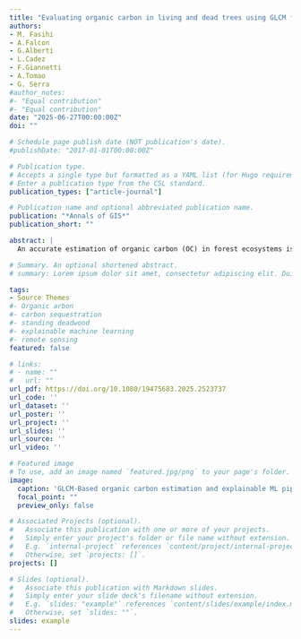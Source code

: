 ```yaml
---
title: "Evaluating organic carbon in living and dead trees using GLCM features and explainable machine learning: insights from Italian national forest"
authors:
- M. Fasihi
- A.Falcon
- G.Alberti
- L.Cadez
- F.Giannetti
- A.Tomao
- G. Serra
#author_notes:
#- "Equal contribution"
#- "Equal contribution"
date: "2025-06-27T00:00:00Z"
doi: ""

# Schedule page publish date (NOT publication's date).
#publishDate: "2017-01-01T00:00:00Z"

# Publication type.
# Accepts a single type but formatted as a YAML list (for Hugo requirements).
# Enter a publication type from the CSL standard.
publication_types: ["article-journal"]

# Publication name and optional abbreviated publication name.
publication: "*Annals of GIS*"
publication_short: ""

abstract: |
  An accurate estimation of organic carbon (OC) in forest ecosystems is essential for understanding carbon dynamics and informing climate change mitigation strategies. This study presents a novel, explainable machine learning framework to estimate two key carbon pools: carbon sequestration in living trees (CSE) and carbon storage in standing deadwood (SDC). The methodology is structured into five key steps. First, we extract Gray-Level Co-occurrence Matrix (GLCM) texture features from LiDAR-derived canopy height models to quantify spatial heterogeneity in forest structure. Second, we integrate these GLCM metrics with vegetation indices (VIs), geomorphological variables, and weather data to create six distinct input configurations. Third, we train and evaluate teen models on each configuration to assess model performance and feature synergy. Fourth, we apply SHapley Additive exPlanations (SHAP) to the three models to transform them into an interpretable white-box model, identifying key predictors such as AVG_mean, SD_entropy, and SD_homogeneity. Finally, we assess model uncertainty using jackknife resampling and error bar analysis. The results indicate that CatBoost and Random Forest models deliver the highest performance for OC estimation. This study is the first to apply GLCM features for the joint estimation of CSE and SDC at a regional scale and to integrate explainable AI into forest carbon modelling. The framework provides a practical, transparent tool for forest managers, policymakers, and carbon monitoring systems, supporting high-resolution, scalable, and interpretable OC assessments.

# Summary. An optional shortened abstract.
# summary: Lorem ipsum dolor sit amet, consectetur adipiscing elit. Duis posuere tellus ac convallis placerat. Proin tincidunt magna sed ex sollicitudin condimentum.

tags:
- Source Themes
#- Organic arbon
#- carbon sequestration
#- standing deadwood
#- explainable machine learning
#- remote sensing
featured: false

# links:
# - name: ""
#   url: ""
url_pdf: https://doi.org/10.1080/19475683.2025.2523737
url_code: ''
url_dataset: ''
url_poster: ''
url_project: ''
url_slides: ''
url_source: ''
url_video: ''

# Featured image
# To use, add an image named `featured.jpg/png` to your page's folder. 
image:
  caption: 'GLCM-Based organic carbon estimation and explainable ML pipeline for forest inventory data.'
  focal_point: ""
  preview_only: false

# Associated Projects (optional).
#   Associate this publication with one or more of your projects.
#   Simply enter your project's folder or file name without extension.
#   E.g. `internal-project` references `content/project/internal-project/index.md`.
#   Otherwise, set `projects: []`.
projects: []

# Slides (optional).
#   Associate this publication with Markdown slides.
#   Simply enter your slide deck's filename without extension.
#   E.g. `slides: "example"` references `content/slides/example/index.md`.
#   Otherwise, set `slides: ""`.
slides: example
---
```

